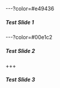 ---?color=#e49436

##### Test Slide 1

---?color=#00e1c2

##### Test Slide 2

+++

##### Test Slide 3
